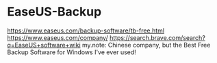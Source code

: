 # EaseUS-Backup
https://www.easeus.com/backup-software/tb-free.html https://www.easeus.com/company/ https://search.brave.com/search?q=EaseUS+software+wiki my.note: Chinese company, but the Best Free Backup Software for Windows  I've ever used!
